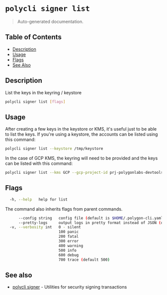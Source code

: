 # `polycli signer list`

> Auto-generated documentation.

## Table of Contents

- [Description](#description)
- [Usage](#usage)
- [Flags](#flags)
- [See Also](#see-also)

## Description

List the keys in the keyring / keystore

```bash
polycli signer list [flags]
```

## Usage

After creating a few keys in the keystore or KMS, it's useful just to be able to list the keys. If you're using a keystore, the accounts can be listed using this command:

```bash
polycli signer list --keystore /tmp/keystore
```

In the case of GCP KMS, the keyring will need to be provided and the keys can be listed with this command:

```bash
polycli signer list --kms GCP --gcp-project-id prj-polygonlabs-devtools-dev --gcp-keyring-id polycli-keyring
```

## Flags

```bash
  -h, --help   help for list
```

The command also inherits flags from parent commands.

```bash
      --config string   config file (default is $HOME/.polygon-cli.yaml)
      --pretty-logs     output logs in pretty format instead of JSON (default true)
  -v, --verbosity int   0 - silent
                        100 panic
                        200 fatal
                        300 error
                        400 warning
                        500 info
                        600 debug
                        700 trace (default 500)
```

## See also

- [polycli signer](polycli_signer.md) - Utilities for security signing transactions
